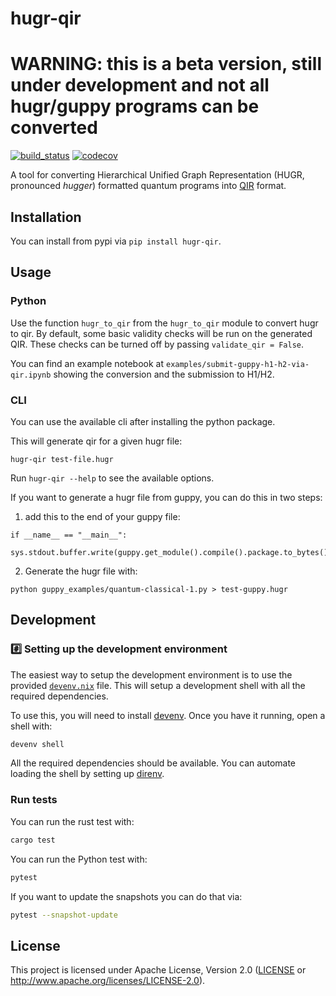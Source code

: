 # hugr-qir

# WARNING: this is a beta version, still under development and not all hugr/guppy programs can be converted

[![build_status][]](https://github.com/CQCL/hugr-qir/actions)
[![codecov][]](https://codecov.io/gh/CQCL/hugr-qir)

A tool for converting Hierarchical Unified Graph Representation (HUGR, pronounced _hugger_) formatted quantum programs into [QIR](https://github.com/qir-alliance/qir-spec) format.


## Installation

You can install from pypi via `pip install hugr-qir`.

## Usage

### Python

Use the function `hugr_to_qir` from the `hugr_to_qir` module to convert hugr to qir. By default, some basic validity checks will be run on the generated QIR. These checks can be turned off by passing `validate_qir = False`.

You can find an example notebook at `examples/submit-guppy-h1-h2-via-qir.ipynb` showing the conversion and the submission to H1/H2.

### CLI

You can use the available cli after installing the python package.

This will generate qir for a given hugr file:

```
hugr-qir test-file.hugr
```

Run `hugr-qir --help` to see the available options.

If you want to generate a hugr file from guppy, you can do this in two steps:
1. add this to the end of your guppy file:
```
if __name__ == "__main__":
    sys.stdout.buffer.write(guppy.get_module().compile().package.to_bytes())
```

2. Generate the hugr file with:
```
python guppy_examples/quantum-classical-1.py > test-guppy.hugr
```


## Development

### #️⃣ Setting up the development environment

The easiest way to setup the development environment is to use the provided
[`devenv.nix`](devenv.nix) file. This will setup a development shell with all the
required dependencies.

To use this, you will need to install [devenv](https://devenv.sh/getting-started/).
Once you have it running, open a shell with:

```bash
devenv shell
```

All the required dependencies should be available. You can automate loading the
shell by setting up [direnv](https://devenv.sh/automatic-shell-activation/).

### Run tests

You can run the rust test with:

```bash
cargo test
```

You can run the Python test with:

```bash
pytest
```

If you want to update the snapshots you can do that via:

```bash
pytest --snapshot-update
```

## License

This project is licensed under Apache License, Version 2.0 ([LICENSE][] or http://www.apache.org/licenses/LICENSE-2.0).

[build_status]: https://github.com/CQCL/hugr-qir/actions/workflows/ci-py.yml/badge.svg?branch=main
[codecov]: https://img.shields.io/codecov/c/gh/CQCL/hugr-qir?logo=codecov
[LICENSE]: https://github.com/CQCL/hugr-qir/blob/main/LICENCE

